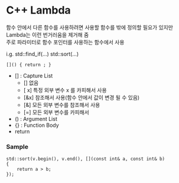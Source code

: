 # C++ Lambda
함수 안에서 다른 함수를 사용하려면 사용할 함수를 밖에 정의할 필요가 있지만 Lambda는 이런 번거러움을 제거해 줌    
주로 파라미터로 함수 포인터를 사용하는 함수에서 사용    

i.g. std::find_if(...) std::sort(...)

    []() { return ; }
    
* [] : Capture List
  * [] 없음
  *  \[ x\]  특정 외부 변수 x 를 카피해서 사용
  * [&x] 참조해서 사용(함수 안에서 값이 변경 될 수 있음)
  * [&] 모든 외부 변수를 참조해서 사용
  * [=] 모든 외부 변수를 카피해서
* () : Argument List
* {} : Function Body
* return    

### Sample
    std::sort(v.begin(), v.end(), [](const int& a, const int& b) 
    {    
        return a > b;    
    });    
